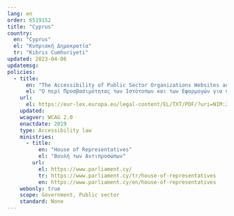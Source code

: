 ```yaml
---
lang: en
order: 6519152
title: "Cyprus"
country:
  en: "Cyprus"
  el: "Κυπριακή Δημοκρατία"
  tr: "Kıbrıs Cumhuriyeti"
updated: 2023-04-06
updatemsg:
policies:
  - title:
      en: "The Accessibility of Public Sector Organizations Websites and Mobile Applications Act 2019."
      el: "Ο περί Προσβασιμότητας των Ιστότοπων και των Εφαρμογών για Φορητές Συσκευές των Οργανισμών του Δημόσιου Τομέα Νόμος του 2019."
    url:
      el: https://eur-lex.europa.eu/legal-content/EL/TXT/PDF/?uri=NIM:271379
    updated: 
    wcagver: WCAG 2.0
    enactdate: 2019
    type: Accessibility law
    ministries:
      - title:
          en: "House of Representatives"
          el: "Βουλή των Αντιπροσώπων"
        url:
          el: https://www.parliament.cy/
          tr: https://www.parliament.cy/tr/house-of-representatives
          en: https://www.parliament.cy/en/house-of-representatives
    webonly: true
    scope: Government, Public sector
    standard: None
---
```

